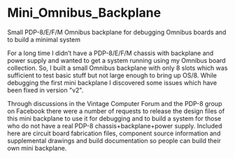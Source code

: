 # Mini_Omnibus_Backplane
Small PDP-8/E/F/M Omnibus backplane for debugging Omnibus boards and to build a minimal system

For a long time I didn’t have a PDP-8/E/F/M chassis with backplane and power supply and wanted to get a system running using my Omnibus board collection. So, I built a small Omnibus backplane with only 8 slots which was sufficient to test basic stuff but not large enough to bring up OS/8. While debugging the first mini backplane I discovered some issues which have been fixed in version "v2". 

Through discussions in the Vintage Computer Forum and the PDP-8 group on Facebook there were a number of requests to release the design files of this mini backplane to use it for debugging and to build a system for those who do not have a real PDP-8 chassis+backplane+power supply. Included here are circuit board fabrication files, component source information and supplemental drawings and build documentation so people can build their own mini backplane. 
